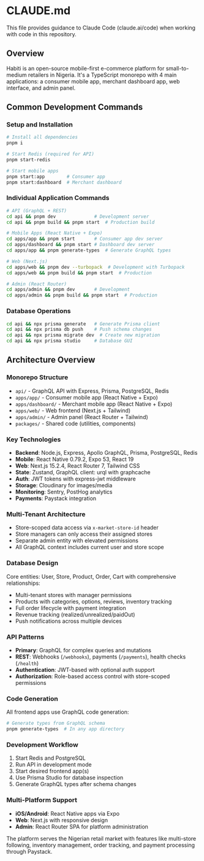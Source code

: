 # CLAUDE.md

This file provides guidance to Claude Code (claude.ai/code) when working with code in this repository.

## Overview

Habiti is an open-source mobile-first e-commerce platform for small-to-medium retailers in Nigeria. It's a TypeScript monorepo with 4 main applications: a consumer mobile app, merchant dashboard app, web interface, and admin panel.

## Common Development Commands

### Setup and Installation
```bash
# Install all dependencies
pnpm i

# Start Redis (required for API)
pnpm start-redis

# Start mobile apps
pnpm start:app        # Consumer app
pnpm start:dashboard  # Merchant dashboard
```

### Individual Application Commands
```bash
# API (GraphQL + REST)
cd api && pnpm dev              # Development server
cd api && pnpm build && pnpm start  # Production build

# Mobile Apps (React Native + Expo)
cd apps/app && pnpm start       # Consumer app dev server
cd apps/dashboard && pnpm start # Dashboard dev server
cd apps/app && pnpm generate-types  # Generate GraphQL types

# Web (Next.js)
cd apps/web && pnpm dev --turbopack  # Development with Turbopack
cd apps/web && pnpm build && pnpm start  # Production

# Admin (React Router)
cd apps/admin && pnpm dev       # Development
cd apps/admin && pnpm build && pnpm start  # Production
```

### Database Operations
```bash
cd api && npx prisma generate   # Generate Prisma client
cd api && npx prisma db push    # Push schema changes
cd api && npx prisma migrate dev  # Create new migration
cd api && npx prisma studio     # Database GUI
```

## Architecture Overview

### Monorepo Structure
- `api/` - GraphQL API with Express, Prisma, PostgreSQL, Redis
- `apps/app/` - Consumer mobile app (React Native + Expo)
- `apps/dashboard/` - Merchant mobile app (React Native + Expo)  
- `apps/web/` - Web frontend (Next.js + Tailwind)
- `apps/admin/` - Admin panel (React Router + Tailwind)
- `packages/` - Shared code (utilities, components)

### Key Technologies
- **Backend**: Node.js, Express, Apollo GraphQL, Prisma, PostgreSQL, Redis
- **Mobile**: React Native 0.79.2, Expo 53, React 19
- **Web**: Next.js 15.2.4, React Router 7, Tailwind CSS
- **State**: Zustand, GraphQL client: urql with graphcache
- **Auth**: JWT tokens with express-jwt middleware
- **Storage**: Cloudinary for images/media
- **Monitoring**: Sentry, PostHog analytics
- **Payments**: Paystack integration

### Multi-Tenant Architecture
- Store-scoped data access via `x-market-store-id` header
- Store managers can only access their assigned stores
- Separate admin entity with elevated permissions
- All GraphQL context includes current user and store scope

### Database Design
Core entities: User, Store, Product, Order, Cart with comprehensive relationships:
- Multi-tenant stores with manager permissions
- Products with categories, options, reviews, inventory tracking
- Full order lifecycle with payment integration
- Revenue tracking (realized/unrealized/paidOut)
- Push notifications across multiple devices

### API Patterns
- **Primary**: GraphQL for complex queries and mutations
- **REST**: Webhooks (`/webhooks`), payments (`/payments`), health checks (`/health`)
- **Authentication**: JWT-based with optional auth support
- **Authorization**: Role-based access control with store-scoped permissions

### Code Generation
All frontend apps use GraphQL code generation:
```bash
# Generate types from GraphQL schema
pnpm generate-types  # In any app directory
```

### Development Workflow
1. Start Redis and PostgreSQL
2. Run API in development mode
3. Start desired frontend app(s)
4. Use Prisma Studio for database inspection
5. Generate GraphQL types after schema changes

### Multi-Platform Support
- **iOS/Android**: React Native apps via Expo
- **Web**: Next.js with responsive design
- **Admin**: React Router SPA for platform administration

The platform serves the Nigerian retail market with features like multi-store following, inventory management, order tracking, and payment processing through Paystack.
